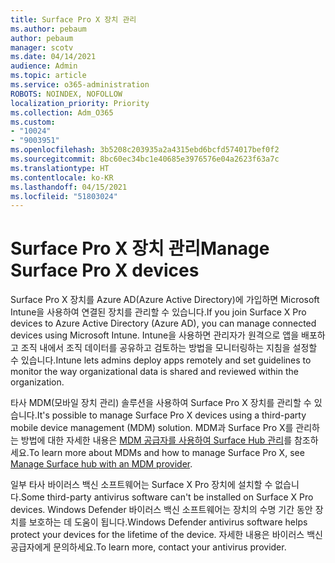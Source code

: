 ```yaml
---
title: Surface Pro X 장치 관리
ms.author: pebaum
author: pebaum
manager: scotv
ms.date: 04/14/2021
audience: Admin
ms.topic: article
ms.service: o365-administration
ROBOTS: NOINDEX, NOFOLLOW
localization_priority: Priority
ms.collection: Adm_O365
ms.custom:
- "10024"
- "9003951"
ms.openlocfilehash: 3b5208c203935a2a4315ebd6bcfd574017bef0f2
ms.sourcegitcommit: 8bc60ec34bc1e40685e3976576e04a2623f63a7c
ms.translationtype: HT
ms.contentlocale: ko-KR
ms.lasthandoff: 04/15/2021
ms.locfileid: "51803024"
---
```

# <a name="manage-surface-pro-x-devices"></a><span data-ttu-id="af458-102">Surface Pro X 장치 관리</span><span class="sxs-lookup"><span data-stu-id="af458-102">Manage Surface Pro X devices</span></span>

<span data-ttu-id="af458-103">Surface Pro X 장치를 Azure AD(Azure Active Directory)에 가입하면 Microsoft Intune을 사용하여 연결된 장치를 관리할 수 있습니다.</span><span class="sxs-lookup"><span data-stu-id="af458-103">If you join Surface X Pro devices to Azure Active Directory (Azure AD), you can manage connected devices using Microsoft Intune.</span></span> <span data-ttu-id="af458-104">Intune을 사용하면 관리자가 원격으로 앱을 배포하고 조직 내에서 조직 데이터를 공유하고 검토하는 방법을 모니터링하는 지침을 설정할 수 있습니다.</span><span class="sxs-lookup"><span data-stu-id="af458-104">Intune lets admins deploy apps remotely and set guidelines to monitor the way organizational data is shared and reviewed within the organization.</span></span>

<span data-ttu-id="af458-105">타사 MDM(모바일 장치 관리) 솔루션을 사용하여 Surface Pro X 장치를 관리할 수 있습니다.</span><span class="sxs-lookup"><span data-stu-id="af458-105">It's possible to manage Surface Pro X devices using a third-party mobile device management (MDM) solution.</span></span> <span data-ttu-id="af458-106">MDM과 Surface Pro X를 관리하는 방법에 대한 자세한 내용은 [MDM 공급자를 사용하여 Surface Hub 관리](https://docs.microsoft.com/surface-hub/manage-settings-with-mdm-for-surface-hub)를 참조하세요.</span><span class="sxs-lookup"><span data-stu-id="af458-106">To learn more about MDMs and how to manage Surface Pro X, see [Manage Surface hub with an MDM provider](https://docs.microsoft.com/surface-hub/manage-settings-with-mdm-for-surface-hub).</span></span>

<span data-ttu-id="af458-107">일부 타사 바이러스 백신 소프트웨어는 Surface X Pro 장치에 설치할 수 없습니다.</span><span class="sxs-lookup"><span data-stu-id="af458-107">Some third-party antivirus software can't be installed on Surface X Pro devices.</span></span> <span data-ttu-id="af458-108">Windows Defender 바이러스 백신 소프트웨어는 장치의 수명 기간 동안 장치를 보호하는 데 도움이 됩니다.</span><span class="sxs-lookup"><span data-stu-id="af458-108">Windows Defender antivirus software helps protect your devices for the lifetime of the device.</span></span> <span data-ttu-id="af458-109">자세한 내용은 바이러스 백신 공급자에게 문의하세요.</span><span class="sxs-lookup"><span data-stu-id="af458-109">To learn more, contact your antivirus provider.</span></span>

